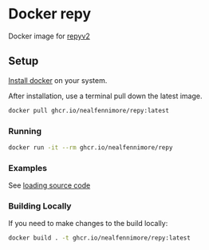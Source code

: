 # Docker repy

Docker image for [repyv2](https://github.com/SeattleTestbed/repy_v2)

## Setup
[Install docker](https://docs.docker.com/get-docker/) on your system.


After installation, use a terminal pull down the latest image.
```sh
docker pull ghcr.io/nealfennimore/repy:latest
```

### Running

```sh
docker run -it --rm ghcr.io/nealfennimore/repy
```

### Examples

See [loading source code](examples/loading-source-code)

### Building Locally

If you need to make changes to the build locally:

```sh
docker build . -t ghcr.io/nealfennimore/repy:latest
```